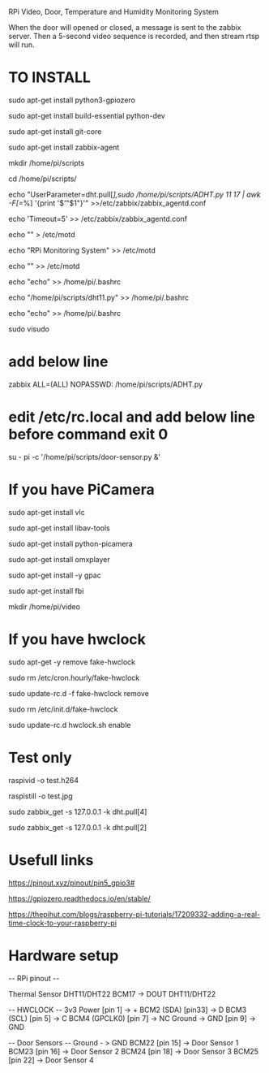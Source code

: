 RPi Video, Door, Temperature and Humidity Monitoring System

When the door will opened or closed, a message is sent to the zabbix server. Then a 5-second video sequence is recorded, and then stream rtsp will run. 


# TO INSTALL

sudo apt-get install python3-gpiozero

sudo apt-get install build-essential python-dev

sudo apt-get install git-core

sudo apt-get install zabbix-agent

mkdir /home/pi/scripts

cd /home/pi/scripts/

echo "UserParameter=dht.pull[*],sudo /home/pi/scripts/ADHT.py 11 17 | awk -F[=*%] '{print '$'"$1"}'" >>/etc/zabbix/zabbix_agentd.conf

echo 'Timeout=5' >> /etc/zabbix/zabbix_agentd.conf

echo "" > /etc/motd

echo "RPi Monitoring System" >> /etc/motd

echo "" >> /etc/motd


echo "echo" >> /home/pi/.bashrc

echo "/home/pi/scripts/dht11.py" >> /home/pi/.bashrc

echo "echo" >> /home/pi/.bashrc


sudo visudo 

# add below line 

zabbix ALL=(ALL) NOPASSWD: /home/pi/scripts/ADHT.py


# edit /etc/rc.local and add below line before command exit 0

su - pi -c '/home/pi/scripts/door-sensor.py &'


# If you have PiCamera

sudo apt-get install vlc

sudo apt-get install  libav-tools

sudo apt-get install python-picamera

sudo apt-get install omxplayer

sudo apt-get install -y gpac

sudo apt-get install fbi

mkdir /home/pi/video


# If you have hwclock

sudo apt-get -y remove fake-hwclock

sudo rm /etc/cron.hourly/fake-hwclock

sudo update-rc.d -f fake-hwclock remove

sudo rm /etc/init.d/fake-hwclock

sudo update-rc.d hwclock.sh enable



# Test only

raspivid -o test.h264

raspistill -o test.jpg

sudo zabbix_get -s 127.0.0.1 -k dht.pull[4]

sudo zabbix_get -s 127.0.0.1 -k dht.pull[2]


# Usefull links

https://pinout.xyz/pinout/pin5_gpio3#

https://gpiozero.readthedocs.io/en/stable/

https://thepihut.com/blogs/raspberry-pi-tutorials/17209332-adding-a-real-time-clock-to-your-raspberry-pi

# Hardware setup

 -- RPi pinout -- 
 
 Thermal Sensor DHT11/DHT22
 BCM17 -> DOUT DHT11/DHT22

 -- HWCLOCK -- 
 3v3 Power     [pin 1] -> +
 BCM2 (SDA)    [pin33] -> D
 BCM3 (SCL)    [pin 5] -> C
 BCM4 (GPCLK0) [pin 7] -> NC
 Ground -> GND [pin 9] -> GND
 
 -- Door Sensors --
 Ground - > GND
 BCM22 [pin 15] -> Door Sensor 1
 BCM23 [pin 16] -> Door Sensor 2
 BCM24 [pin 18] -> Door Sensor 3
 BCM25 [pin 22] -> Door Sensor 4


